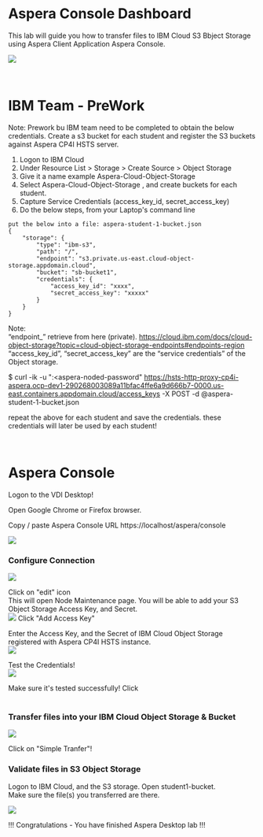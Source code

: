 # Aspera Console Dashboard

This lab will guide you how to transfer files to IBM Cloud S3 Bbject Storage using Aspera Client Application Aspera Console.  <br>

![](./images/images/lab2-component-diagram.png)

<br>

# IBM Team - PreWork
Note: Prework bu IBM team need to be completed to obtain the below credentials. Create a s3 bucket for each student and register the S3 buckets against Aspera CP4I HSTS server. <br>
1) Logon to IBM Cloud <br>
2) Under Resource List > Storage > Create Source > Object Storage <br>
3) Give it a name example Aspera-Cloud-Object-Storage <br>
4) Select Aspera-Cloud-Object-Storage , and create buckets for each student.<br>
5) Capture Service Credentials (access_key_id, secret_access_key) <br>
5) Do the below steps, from your Laptop's command line <br>
```
put the below into a file: aspera-student-1-bucket.json
{
	"storage": {
		"type": "ibm-s3",
		"path": "/",
		"endpoint": "s3.private.us-east.cloud-object-storage.appdomain.cloud",
		"bucket": "sb-bucket1",
		"credentials": {
			"access_key_id": "xxxx",
			"secret_access_key": "xxxxx"
		}
	}
}
```

Note: <br>
“endpoint_” retrieve from here (private).
https://cloud.ibm.com/docs/cloud-object-storage?topic=cloud-object-storage-endpoints#endpoints-region <br>
“access_key_id”, “secret_access_key” are the “service credentials” of the Object storage. <br>

$ curl -ik -u "<cp4i-hsts-instance-name>:<aspera-noded-password" https://hsts-http-proxy-cp4i-aspera.ocp-dev1-290268003089a11bfac4ffe6a9d666b7-0000.us-east.containers.appdomain.cloud/access_keys -X POST -d @aspera-student-1-bucket.json

repeat the above for each student and save the credentials. these credentials will later be used by each student!

<br>


# Aspera Console 

Logon to the VDI Desktop! <br>

Open Google Chrome or Firefox browser.<br>

Copy / paste Aspera Console URL https://localhost/aspera/console <br>

![](./images/images/aspera-console-login.png)

### Configure Connection
![](./images/images/aspera-console-nodes.png)

Click on "edit" icon <br>
This will open Node Maintenance page. You will be able to add your S3 Object Storage Access Key, and Secret. <br>
![](./images/images/add-access-key.png)
Click "Add Access Key" <br>

Enter the Access Key, and the Secret of IBM Cloud Object Storage registered with Aspera CP4I HSTS instance. <br>
![](./images/images/enter-access-key.png)


Test the Credentials! <br>
![](./images/images/test-access-key.png)

Make sure it's tested successfully! Click <OK> <br>
<br>

### Transfer files into your IBM Cloud Object Storage & Bucket

![](./images/images/transfer-page.png)

Click on "Simple Tranfer"! <br>

### Validate files in S3 Object Storage 
Logon to IBM Cloud, and the S3 storage. Open student1-bucket. <br>
Make sure the file(s) you transferred are there. <br>

![](./images/images/s3-storage.png)

!!! Congratulations - You have finished Aspera Desktop lab !!! <br> 


